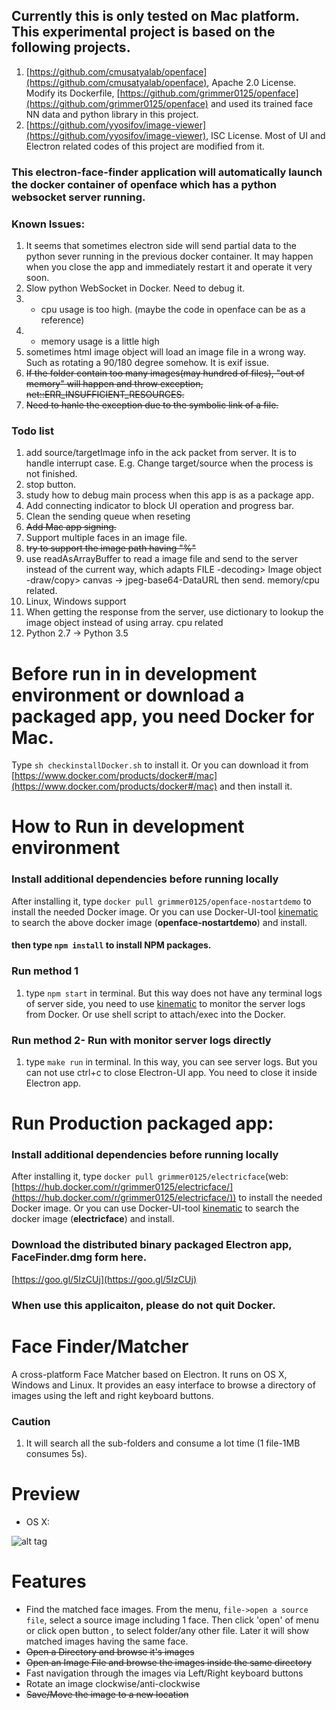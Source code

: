 ## Currently this is only tested on Mac platform. This experimental project is based on the following projects.
1. [https://github.com/cmusatyalab/openface](https://github.com/cmusatyalab/openface), Apache 2.0 License. Modify its Dockerfile, [https://github.com/grimmer0125/openface](https://github.com/grimmer0125/openface) and used its trained face NN data and python library in this project. 
2. [https://github.com/yyosifov/image-viewer](https://github.com/yyosifov/image-viewer), ISC License. Most of UI and Electron related codes of this project are modified from it.

### This electron-face-finder application will automatically launch the docker container of openface which has a python websocket server running. 

### Known Issues:
1. It seems that sometimes electron side will send partial data to the python sever running in the previous docker container. It may happen when you close the app and immediately restart it and operate it very soon.
2. Slow python WebSocket in Docker. Need to debug it.
3. * cpu usage is too high. (maybe the code in openface can be as a reference)
7. * memory usage is a little high
4. sometimes html image object will load an image file in a wrong way. Such as rotating a 90/180 degree somehow. It is exif issue.
5. ~~If the folder contain too many images(may hundred of files), "out of memory" will happen and throw exception, net::ERR_INSUFFICIENT_RESOURCES.~~
6. ~~Need to hanle the exception due to the symbolic link of a file.~~

### Todo list
1. add source/targetImage info in the ack packet from server. It is to handle interrupt case. E.g. Change target/source when the process is not finished.
2. stop button.
3. study how to debug main process when this app is as a package app.
4. Add connecting indicator to block UI operation and progress bar.
5. Clean the sending queue when reseting
6. ~~Add Mac app signing.~~
7. Support multiple faces in an image file.
8. ~~try to support the image path having "%"~~
9. use readAsArrayBuffer to read a image file and send to the server instead of the current way, which adapts FILE -decoding> Image object -draw/copy> canvas -> jpeg-base64-DataURL then send. memory/cpu related. 
10. Linux, Windows support
11. When getting the response from the server, use dictionary to lookup the image object instead of using array. cpu related
12. Python 2.7 -> Python 3.5

# Before run in in development environment or download a packaged app, you need Docker for Mac.

Type `sh checkinstallDocker.sh` to install it. Or you can download it from [https://www.docker.com/products/docker#/mac](https://www.docker.com/products/docker#/mac) and then install it.

# How to Run in development environment

### Install additional dependencies before running locally
After installing it, type `docker pull grimmer0125/openface-nostartdemo` to install the needed Docker image. Or you can use Docker-UI-tool [kinematic](https://kitematic.com/) to search the above docker image (**openface-nostartdemo**) and install.

#### then type `npm install` to install NPM packages.

### Run method 1
1. type `npm start` in terminal. But this way does not have any terminal logs of server side, you need to use [kinematic](https://kitematic.com/) to monitor the server logs from Docker. Or use shell script to attach/exec into the Docker.  

### Run method 2- Run with monitor server logs directly
1. type `make run` in terminal. In this way, you can see server logs. But you can not use ctrl+c to close Electron-UI app. You need to close it inside Electron app.

# Run Production packaged app:

### Install additional dependencies before running locally
After installing it, type `docker pull grimmer0125/electricface`(web:[https://hub.docker.com/r/grimmer0125/electricface/](https://hub.docker.com/r/grimmer0125/electricface/)) to install the needed Docker image. Or you can use Docker-UI-tool [kinematic](https://kitematic.com/) to search the docker image (**electricface**) and install.

### Download the distributed binary packaged Electron app, FaceFinder.dmg form here.
[https://goo.gl/5IzCUj](https://goo.gl/5IzCUj)

### When use this applicaiton, please do not quit Docker. 

# Face Finder/Matcher

A cross-platform Face Matcher based on Electron. It runs on OS X, Windows and Linux. It provides an easy interface to browse a directory of images using the left and right keyboard buttons.

### Caution
1. It will search all the sub-folders and consume a lot time (1 file-1MB consumes 5s).

# Preview

- OS X:

![alt tag](https://grimmer.io/images/electron-dog.png)

# Features

- Find the matched face images. From the menu, `file->open a source file`, select a source image including 1 face. Then click 'open' of menu or click open button , to select folder/any other file. Later it will show matched images having the same face.    
- ~~Open a Directory and browse it's images~~
- ~~Open an Image File and browse the images inside the same directory~~
- Fast navigation through the images via Left/Right keyboard buttons
- Rotate an image clockwise/anti-clockwise
- ~~Save/Move the image to a new location~~
